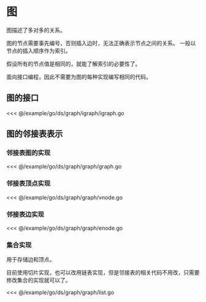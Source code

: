 # 图

图描述了多对多的关系。

图的节点需要事先编号，否则插入边时，无法正确表示节点之间的关系。
一般以节点的插入顺序作为索引。

假设所有的节点值是相同的，就能了解索引的必要性了。


面向接口编程，因此不需要为图的每种实现编写相同的代码。


## 图的接口

<<< @/example/go/ds/graph/igraph/igraph.go

## 图的邻接表表示

### 邻接表图的实现

<<< @/example/go/ds/graph/graph/graph.go

### 邻接表顶点实现

<<< @/example/go/ds/graph/graph/vnode.go

### 邻接表边实现

<<< @/example/go/ds/graph/graph/enode.go

### 集合实现

用于存储边和顶点。

目前使用切片实现，也可以改用链表实现，但是邻接表的相关代码不用改，只需要修改集合的实现就可以了。

<<< @/example/go/ds/graph/graph/list.go